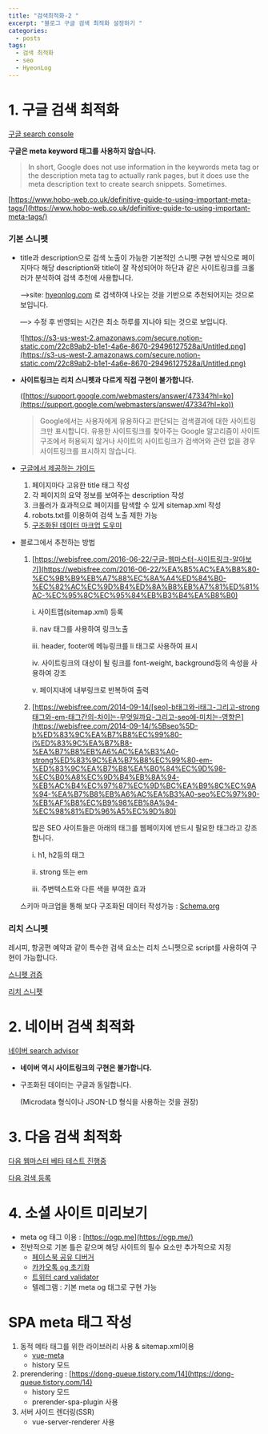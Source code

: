 ```yaml
---
title: "검색최적화-2 "
excerpt: "블로그 구글 검색 최적화 설정하기 "
categories:
  - posts
tags:
  - 검색 최적화
  - seo
  - HyeonLog
---
```


# 1. 구글 검색 최적화

[구글 search console](https://developers.google.com/search/docs/data-types/article?hl=ko) 

**구글은 meta keyword 태그를 사용하지 않습니다.** 
> In short, Google does not use information in the keywords meta tag or the description meta tag to actually rank pages, but it does use the meta description text to create search snippets. Sometimes.

[https://www.hobo-web.co.uk/definitive-guide-to-using-important-meta-tags/](https://www.hobo-web.co.uk/definitive-guide-to-using-important-meta-tags/)

### 기본 스니펫

- title과 description으로 검색 노출이 가능한 기본적인 스니펫 구현 방식으로 페이지마다 해당  description와 title이 잘 작성되어야 하단과 같은 사이트링크를 크롤러가 분석하여 검색 추천에 사용합니다.

    —>site: [hyeonlog.com](https://hyeonlog.com/) 로 검색하여 나오는 것을 기반으로 추천되어지는 것으로 보입니다. 

    —> 수정 후 반영되는 시간은 최소 하루를 지나야 되는 것으로 보입니다. 

    ![https://s3-us-west-2.amazonaws.com/secure.notion-static.com/22c89ab2-b1e1-4a6e-8670-29496127528a/Untitled.png](https://s3-us-west-2.amazonaws.com/secure.notion-static.com/22c89ab2-b1e1-4a6e-8670-29496127528a/Untitled.png)

- **사이트링크는 리치 스니펫과 다르게 직접 구현이 불가합니다.**

    ([https://support.google.com/webmasters/answer/47334?hl=ko](https://support.google.com/webmasters/answer/47334?hl=ko))

    > Google에서는 사용자에게 유용하다고 판단되는 검색결과에 대한 사이트링크만 표시합니다. 유용한 사이트링크를 찾아주는 Google 알고리즘이 사이트 구조에서 허용되지 않거나 사이트의 사이트링크가 검색어와 관련 없을 경우 사이트링크를 표시하지 않습니다.

- [구글에서 제공하는 가이드](https://developers.google.com/search/docs/beginner/seo-starter-guide?hl=ko#find)
    1. 페이지마다 고유한 title 태그 작성
    2. 각 페이지의 요약 정보를 보여주는 description 작성
    3. 크롤러가 효과적으로 페이지를 탐색할 수 있게 sitemap.xml 작성
    4. robots.txt를 이용하여 검색 노출 제한 가능
    5. [구조화된 데이터 마크업 도우미](https://support.google.com/webmasters/answer/3069489#tag-web-page)

- 블로그에서 추천하는 방법
    1. [https://webisfree.com/2016-06-22/구글-웹마스터-사이트링크-알아보기](https://webisfree.com/2016-06-22/%EA%B5%AC%EA%B8%80-%EC%9B%B9%EB%A7%88%EC%8A%A4%ED%84%B0-%EC%82%AC%EC%9D%B4%ED%8A%B8%EB%A7%81%ED%81%AC-%EC%95%8C%EC%95%84%EB%B3%B4%EA%B8%B0)

        i. 사이트맵(sitemap.xml) 등록

        ii. nav 태그를 사용하여 링크노출

        iii. header, footer에 메뉴링크를 li 태그로 사용하여 표시

        iv. 사이트링크의 대상이 될 링크를 font-weight, background등의 속성을 사용하여 강조

        v. 페이지내에 내부링크로 반복하여 출력

    2. [https://webisfree.com/2014-09-14/[seo]-b태그와-i태그-그리고-strong태그와-em-태그간의-차이는-무엇일까요-그리고-seo에-미치는-영향은](https://webisfree.com/2014-09-14/%5Bseo%5D-b%ED%83%9C%EA%B7%B8%EC%99%80-i%ED%83%9C%EA%B7%B8-%EA%B7%B8%EB%A6%AC%EA%B3%A0-strong%ED%83%9C%EA%B7%B8%EC%99%80-em-%ED%83%9C%EA%B7%B8%EA%B0%84%EC%9D%98-%EC%B0%A8%EC%9D%B4%EB%8A%94-%EB%AC%B4%EC%97%87%EC%9D%BC%EA%B9%8C%EC%9A%94-%EA%B7%B8%EB%A6%AC%EA%B3%A0-seo%EC%97%90-%EB%AF%B8%EC%B9%98%EB%8A%94-%EC%98%81%ED%96%A5%EC%9D%80)

        많은 SEO 사이트들은 아래의 태그를 웹페이지에 반드시 필요한 태그라고 강조합니다.

        i. h1, h2등의 태그

        ii. strong 또는 em

        iii. 주변텍스트와 다른 색을 부여한 효과

    스키마 마크업을 통해 보다 구조화된 데이터 작성가능 : [Schema.org](http://schema.org/)

### 리치 스니펫

레시피, 항공편 예약과 같이 특수한 검색 요소는 리치 스니펫으로 script를 사용하여 구현이 가능합니다.

[스니펫 검증](https://search.google.com/test/rich-results) 

[리치 스니펫](https://developers.google.com/search/docs/guides/intro-structured-data?hl=ko)

# 2. 네이버 검색 최적화

[네이버 search advisor](https://searchadvisor.naver.com/)

- **네이버 역시 사이트링크의 구현은 불가합니다.**
- 구조화된 데이터는 구글과 동일합니다.

    (Microdata 형식이나 JSON-LD 형식을 사용하는 것을 권장)

# 3. 다음 검색 최적화

[다음 웹마스터 베타 테스트 진행중](https://webmaster.daum.net)

[다음 검색 등록](https://register.search.daum.net/index.daum)

# 4. 소셜 사이트 미리보기

- meta og 태그 이용 : [https://ogp.me](https://ogp.me/)
- 전반적으로 기본 틀은 같으며 해당 사이트의 필수 요소만 추가적으로 지정
    - [페이스북 공유 디버거](https://developers.facebook.com/tools/debug/?locale=ko_KR)
    - [카카오톡 og 초기화](https://developers.kakao.com/tool/clear/og)
    - [트위터 card validator](https://cards-dev.twitter.com/validator)
    - 텔레그램 : 기본 meta og 태그로 구현 가능

# SPA meta 태그 작성

1. 동적 메타 태그를 위한 라이브러리 사용 & sitemap.xml이용
    - [vue-meta](https://vue-meta.nuxtjs.org/)
    - history 모드
2. prerendering : [https://dong-queue.tistory.com/14](https://dong-queue.tistory.com/14)
    - history 모드
    - prerender-spa-plugin 사용
3. 서버 사이드 렌더링(SSR)
    - vue-server-renderer 사용
